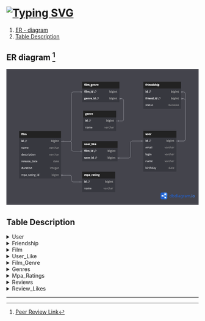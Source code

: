 # [![Typing SVG](https://readme-typing-svg.demolab.com?font=Fira+Code&weight=600&size=40&pause=10000&color=36A2F7&width=435&height=56&lines=FILMORATE)](https://git.io/typing-svg) 

1. [ER - diagram](#er-diagram)
2. [Table Description](#tables-description)

## ER diagram [^1]
![](er-diagram.png)

## Table Description
<details>
<summary>User</summary>

The `User` table stores information about the users of the Filmorate application.

| Column   | Type    | Constraints                      | Notes                 |
|----------|---------|----------------------------------|-----------------------|
| id       | bigint  | PK                               | unique identification |   
| email    | varchar | not null, unique                 | user email            |
| login    | varchar | not null, unique,max length: 100 | user login            |
| name     | varchar |                                  | user name             |
| birthday | date    | not null                         | user birthday         |

</details>

<details>
<summary>Friendship</summary>

The `Friendship` table captures the friendship relationships between users.

| Column    | Type    | Constraints      | Notes                                             |
|-----------|---------|------------------|---------------------------------------------------|
| id        | bigint  | PK, FK(users.id) | part of composite PK, references user ID          |   
| friend_id | bigint  | PK, FK(users.id) | part of composite PK, references friend's user ID |
| status    | bool    | default = false  | defines if friendship is confirmed                |

</details>

<details>
<summary>Film</summary>

The `Film` table holds information about the films available in the application.

| Column        | Type    | Constraints                        | Notes                           |
|---------------|---------|------------------------------------|---------------------------------|
| id            | bigint  | PK                                 | unique identification for films |   
| name          | varchar | not null, max length: 255          | film name                       |
| description   | varchar | null,max length: 200               | film description                |
| release_date  | date    | not null                           | film release date               |
| duration      | integer | not null, note: 'Must be positive' | film duration in minutes        |
| mpa_rating_id | bigint  | null, FK(mpa_ratings.id)           | references MPA rating ID        |

</details>

<details>
<summary>User_Like</summary>

The `User_Like` table represents the films liked by users. Certain User can "like" a certain film only once.

| Column  | Type   | Constraints      | Notes                                    |
|---------|--------|------------------|------------------------------------------|
| film_id | bigint | PK, FK(films.id) | part of composite PK, references film ID |
| user_id | bigint | PK, FK(users.id) | part of composite PK, references user ID | 

</details>

<details>
<summary>Film_Genre</summary>

The `Film_Genre` a junction table to establish a many-to-many relationship between films and genres.
Each film can be associated with multiple genres, and A single genre (from "Genre" table) can be associated with multiple films.


| Column   | Type   | Constraints       | Notes                                     |
|----------|--------|-------------------|-------------------------------------------|
| film_id  | bigint | PK, FK(films.id)  | part of composite PK, references film ID  |   
| genre_id | bigint | PK, FK(genres.id) | part of composite PK, references genre ID |

</details>

<details>
<summary>Genres</summary>

The `Genre` table lists the various genres that films can belong to.

| Column | Type    | Constraints                       | Notes                           |
|--------|---------|-----------------------------------|---------------------------------|
| id     | bigint  | PK                                | unique identification for genre |   
| name   | varchar | not null, unique, max length: 100 | genre name                      |

| id | name          |
|----|---------------|
| 1  | Comedy        |
| 2  | Drama         |
| 3  | Animation     |
| 4  | Thriller      |
| 5  | Documentary   |
| 6  | Action        |

</details>

<details>
<summary>Mpa_Ratings</summary>

The `Mpa_Rating` table contains the various Motion Picture Association (MPA) ratings
that can be assigned to films, indicating the appropriate age restrictions.
Each film can have one MPA rating, but each MPA rating can be associated with many films.

| Column | Type    | Constraints                       | Notes                            |
|--------|---------|-----------------------------------|----------------------------------|
| id     | bigint  | PK                                | unique identification for rating |   
| name   | varchar | not null, unique, max length: 100 | rating name                      |

| id | name  |                                               
|----|-------|
| 1  | G     |                                              
| 2  | PG    |                        
| 3  | PG-13 |                                  
| 4  | R     | 
| 5  | NC-17 |

</details>

<details>
<summary>Reviews</summary>

The `Reviews` table holds users personal reviews information about film.

| Column      | Type    | Constraints      | Notes                                    |
|-------------|---------|------------------|------------------------------------------|
| review_id   | bigint  | PK               | unique identification for reviews        |   
| content     | varchar | max length: 255  | reviews description                      |
| is_positive | boolean | not null         | film description                         |
| user_id     | bigint  | PK, FK(user.id)  | part of composite PK, references user ID |
| film_id     | bigint  | PK, FK(film.id)  | part of composite PK, references film ID |
| useful      | integer | default value: 0 | score useful review                      |

</details>

<details>
<summary>Review_Likes</summary>

The `Reviews_like` represents the reviews liked by users. The table contains 
field `is_useful` for definition useful score into `Reviews` table only once for 
each user with possibility change score useful.

| Column     | Type    | Constraints                | Notes                                              |
|------------|---------|----------------------------|----------------------------------------------------|
| review_id  | bigint  | PK, FK(reviews.review_id ) | part of composite PK, references reviews REVIEW_ID |
| user_id    | bigint  | PK, FK(users.id)           | part of composite PK, references user ID           | 
| is_useful  | boolean | not null                   | flag useful review affect on `useful` scope        |
</details>

***  

[^1]: [Peer Review Link](https://github.com/natalaly/er-diagram-filmorate/pull/1)